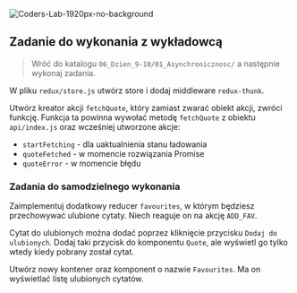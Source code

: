 ![Coders-Lab-1920px-no-background](https://user-images.githubusercontent.com/30623667/104709394-2cabee80-571f-11eb-9518-ea6a794e558e.png)


## Zadanie do wykonania z wykładowcą

> Wróć do katalogu `06_Dzien_9-10/01_Asynchronicznosc/` a następnie wykonaj zadania.

W pliku `redux/store.js` utwórz store i dodaj middleware `redux-thunk`.

Utwórz kreator akcji `fetchQuote`, który zamiast zwarać obiekt akcji, zwróci funkcję. Funkcja ta powinna wywołać metodę `fetchQuote` z obiektu `api/index.js` oraz wcześniej utworzone akcje:

- `startFetching` - dla uaktualnienia stanu ładowania
- `quoteFetched` - w momencie rozwiązania Promise
- `quoteError` - w momencie błędu

### Zadania do samodzielnego wykonania

Zaimplementuj dodatkowy reducer `favourites`, w którym będziesz przechowywać ulubione cytaty. Niech reaguje on na akcję `ADD_FAV`.

Cytat do ulubionych można dodać poprzez kliknięcie przycisku `Dodaj do ulubionych`. Dodaj taki przycisk do komponentu `Quote`, ale wyświetl go tylko wtedy kiedy pobrany został cytat.

Utwórz nowy kontener oraz komponent o nazwie `Favourites`. Ma on wyświetlać listę ulubionych cytatów.
